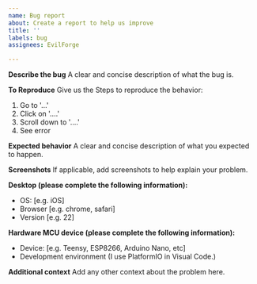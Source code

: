 ```yaml
---
name: Bug report
about: Create a report to help us improve
title: ''
labels: bug
assignees: EvilForge

---
```


**Describe the bug**
A clear and concise description of what the bug is.

**To Reproduce**
Give us the Steps to reproduce the behavior:
1. Go to '...'
2. Click on '....'
3. Scroll down to '....'
4. See error

**Expected behavior**
A clear and concise description of what you expected to happen.

**Screenshots**
If applicable, add screenshots to help explain your problem.

**Desktop (please complete the following information):**
 - OS: [e.g. iOS]
 - Browser [e.g. chrome, safari]
 - Version [e.g. 22]

**Hardware MCU device (please complete the following information):**
 - Device: [e.g. Teensy, ESP8266, Arduino Nano, etc]
 - Development environment (I use PlatformIO in Visual Code.)

**Additional context**
Add any other context about the problem here.
